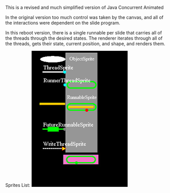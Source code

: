 This is a revised and much simplified version of Java Concurrent Animated

In the original version too much control was taken by the canvas, and all of the interactions were dependent on the slide program.

In this reboot version, there is a single runnable per slide that carries all of the threads through the desired states. The renderer iterates through all of the threads, gets their state, current position, and shape, and renders them.

Sprites List:
![image](src/main/resources/images/SpritesList.jpg)

